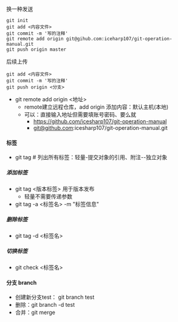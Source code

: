 换一种发送
```git
git init
git add <内容文件>
git commit -m '写的注释'
git remote add origin git@gihub.com:iceharp107/git-operation-manual.git
git push origin master
```
后续上传
```git
git add <内容文件>
git commit -m '写的注释'
git push origin <分支>
```




* git remote add origin <地址>
    * remote建立远程仓库，add origin 添加内容：默认主机(本地)
    * 可以：直接输入地址但需要填账号密码、要么就
        * https://github.com/icesharp107/git-operation-manual
        * git@github.com:icesharp107/git-operation-manual.git

#### 标签 
 * git tag # 列出所有标签：轻量-提交对象的引用、附注--独立对象
 ##### 添加标签
 * git tag <版本标签>   用于版本发布
    * 轻量不需要传递参数
 * git tag -a <标签名> -m "标签信息"

 ##### 删除标签
  * git tag -d <标签名>

##### 切换标签
 * git check <标签名>

#### 分支 branch
 * 创建新分支test： git branch test
 * 删除：git branch -d test
 * 合并：git merge